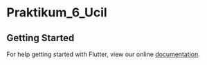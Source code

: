 # Praktikum_6_Ucil

## Getting Started

For help getting started with Flutter, view our online
[documentation](https://flutter.io/).
